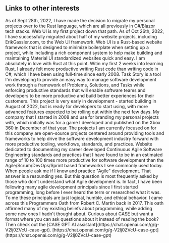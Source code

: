 ## Links to other interests

<webui-cards card-width="580">
    <webui-card name="Web UI / Rust Development" theme="primary" avatar="https://webui.stoicdreams.com/Logo.svg" link="https://webui.stoicdreams.com">
        As of Sept 28th, 2022, I have made the decision to migrate my personal projects over to the Rust language, which are all previously in C#/Blazor tech stacks. Web UI is my first project down that path.
        As of Oct 26th, 2022, I have successfully migrated about half of my website projects, including ErikGassler.com, to the Web UI framework.
        Web UI is a Rust-based website framework that is designed to minimize boilerplate when setting up a project, while including a rich component system to help make building and maintaining Material UI standardized websites quick and easy.
        I am absolutely in love with Rust at this point. Witin my first 2 weeks into learning Rust, I already felt more productive writing Rust code than writing code in C#, which I have been using full-time since early 2008.
    </webui-card>
    <webui-card name="Task Story" theme="tertiary" avatar="https://www.taskstory.com/ms-icon-310x310.png" link="https://www.taskstory.com">
        Task Story is a tool I'm developing to provide an easy way to manage software development work through a framework of Problems, Solutions, and Tasks while enforcing productive standards that will enable software teams and developers to be more productive and build better experiences for their customers.
        This project is very early in development - started building in August of 2022, but is ready for developers to start using, with more advanced features expected to be rolling out within the next few days.
    </webui-card>
    <webui-card name="Stoic Dreams" theme="tertiary" avatar="https://www.stoicdreams.com/Logo.svg" link="https://www.stoicdreams.com">
        My company that I started in 2008 and use for branding my personal projects with, which initially was for a game I developed and published on the Xbox 360 in December of that year.
        The projects I am currently focused on for this company are open-source projects centered around providing tools and frameworks to help drive the software development industry forward with more productive tooling, workflows, standards, and practices.
    </webui-card>
    <webui-card name="C.A.S.E Software Development Standards" theme="tertiary" avatar="https://www.softwarestandards.dev/Logo.svg" link="https://www.softwarestandards.dev">
        Website dedicated to documenting my career developed Continuous Agile Software Engineering standards and practices that I have found to be in an estimated range of 10 to 100 times more productive for software development than the Agile/Scrum/DevOps/Sprint based frameworks I see commonly used today.
    </webui-card>
    <webui-card name="Agile Manifesto Principles" theme="success" avatar="memo-circle-info duotone" link="https://agilemanifesto.org/principles.html">
        When people ask me if I know and practice "Agile" development. That answer is a resounding yes. But this question is most frequently asked by those who don't understand what Agile development is.
        In fact, I have been following many agile development principals since I first started programming, long before I ever heard the term or researched what it was. To me these principals are just logical, humble, and ethical behavior.
    </webui-card>
    <webui-card name="Programmers Oath" theme="success" avatar="chalkboard-user duotone" link="https://blog.cleancoder.com/uncle-bob/2015/11/18/TheProgrammersOath.html">
        I came across this Programmers Oath from Robert C. Martin back in 2017. This oath affirmed many of my existing beliefs about programming, while adding some new ones I hadn't thought about.
    </webui-card>
</webui-cards>

<webui-sideimage reverse src="https://cdn.myfi.ws/img/case/CASE_Hardcover_Circle.webp">
    <webui-quote theme="secondary" cite="Erik Gassler">
        Curious about CASE but want a format where you can ask questions about it instead of reading the book? Then check out the [CASE GPT AI assistant](https://chat.openai.com/g/g-V2lj0ZVcU-case-gpt).
        <webui-flex justify="center" class="mt-4 mb-3">
            [https://chat.openai.com/g/g-V2lj0ZVcU-case-gpt](https://chat.openai.com/g/g-V2lj0ZVcU-case-gpt)
        </webui-flex>
    </webui-quote>
</webui-sideimage>
